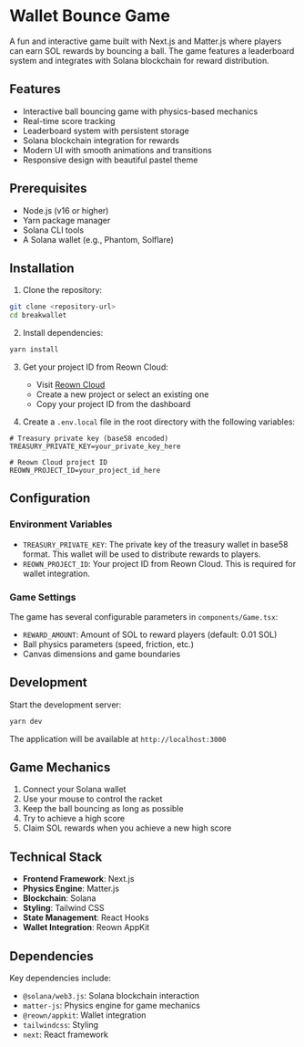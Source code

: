 # Wallet Bounce Game

A fun and interactive game built with Next.js and Matter.js where players can earn SOL rewards by bouncing a ball. The game features a leaderboard system and integrates with Solana blockchain for reward distribution.

## Features

- Interactive ball bouncing game with physics-based mechanics
- Real-time score tracking
- Leaderboard system with persistent storage
- Solana blockchain integration for rewards
- Modern UI with smooth animations and transitions
- Responsive design with beautiful pastel theme

## Prerequisites

- Node.js (v16 or higher)
- Yarn package manager
- Solana CLI tools
- A Solana wallet (e.g., Phantom, Solflare)

## Installation

1. Clone the repository:
```bash
git clone <repository-url>
cd breakwallet
```

2. Install dependencies:
```bash
yarn install
```

3. Get your project ID from Reown Cloud:
   - Visit [Reown Cloud](https://cloud.reown.com)
   - Create a new project or select an existing one
   - Copy your project ID from the dashboard

4. Create a `.env.local` file in the root directory with the following variables:
```env
# Treasury private key (base58 encoded)
TREASURY_PRIVATE_KEY=your_private_key_here

# Reown Cloud project ID
REOWN_PROJECT_ID=your_project_id_here
```

## Configuration

### Environment Variables

- `TREASURY_PRIVATE_KEY`: The private key of the treasury wallet in base58 format. This wallet will be used to distribute rewards to players.
- `REOWN_PROJECT_ID`: Your project ID from Reown Cloud. This is required for wallet integration.

### Game Settings

The game has several configurable parameters in `components/Game.tsx`:

- `REWARD_AMOUNT`: Amount of SOL to reward players (default: 0.01 SOL)
- Ball physics parameters (speed, friction, etc.)
- Canvas dimensions and game boundaries

## Development

Start the development server:

```bash
yarn dev
```

The application will be available at `http://localhost:3000`

## Game Mechanics

1. Connect your Solana wallet
2. Use your mouse to control the racket
3. Keep the ball bouncing as long as possible
4. Try to achieve a high score
5. Claim SOL rewards when you achieve a new high score

## Technical Stack

- **Frontend Framework**: Next.js
- **Physics Engine**: Matter.js
- **Blockchain**: Solana
- **Styling**: Tailwind CSS
- **State Management**: React Hooks
- **Wallet Integration**: Reown AppKit

## Dependencies

Key dependencies include:

- `@solana/web3.js`: Solana blockchain interaction
- `matter-js`: Physics engine for game mechanics
- `@reown/appkit`: Wallet integration
- `tailwindcss`: Styling
- `next`: React framework
